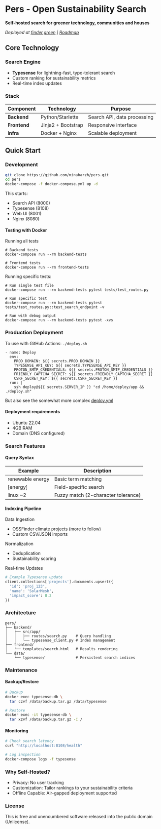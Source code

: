 # Pers - Open Sustainability Search 

**Self-hosted search for greener technology, communities and houses**  

*Deployed at [finder.green](https://finder.green) | [Roadmap](https://github.com/ninabarzh/pers/wiki)*  

## Core Technology  

### Search Engine  
- **Typesense** for lightning-fast, typo-tolerant search  
- Custom ranking for sustainability metrics  
- Real-time index updates  

### Stack  
| Component       | Technology          | Purpose                          |  
|-----------------|---------------------|----------------------------------|  
| **Backend**     | Python/Starlette    | Search API, data processing      |  
| **Frontend**    | Jinja2 + Bootstrap  | Responsive interface             |  
| **Infra**       | Docker + Nginx      | Scalable deployment              |  

## Quick Start  

### Development  
```bash  
git clone https://github.com/ninabarzh/pers.git  
cd pers  
docker-compose -f docker-compose.yml up -d  
```

This starts:  

- Search API (8000)  
- Typesense (8108)  
- Web UI (8001) 
- Nginx (8080)

#### Testing with Docker

Running all tests

```commandline
# Backend tests
docker-compose run --rm backend-tests

# Frontend tests 
docker-compose run --rm frontend-tests
```

Running specific tests:

```commandline
# Run single test file
docker-compose run --rm backend-tests pytest tests/test_routes.py

# Run specific test
docker-compose run --rm backend-tests pytest tests/test_routes.py::test_search_endpoint -v

# Run with debug output
docker-compose run --rm backend-tests pytest -xvs
```

### Production Deployment

To use with GitHub Actions: `./deploy.sh`

```commandline
- name: Deploy
  env:
    PROD_DOMAIN: ${{ secrets.PROD_DOMAIN }}
    TYPESENSE_API_KEY: ${{ secrets.TYPESENSE_API_KEY }}
    PROTON_SMTP_CREDENTIALS: ${{ secrets.PROTON_SMTP_CREDENTIALS }}
    FRIENDLY_CAPTCHA_SECRET: ${{ secrets.FRIENDLY_CAPTCHA_SECRET }}
    CSRF_SECRET_KEY: ${{ secrets.CSRF_SECRET_KEY }}
  run: |
    ssh deploy@${{ secrets.SERVER_IP }} "cd /home/deploy/app && ./deploy.sh"
```
But also see the somewhat more complex [deploy.yml](https://github.com/ninabarzh/pers/blob/main/.github/workflows/deploy.yml)

#### Deployment requirements  

- Ubuntu 22.04  
- 4GB RAM  
- Domain (DNS configured)  

### Search Features

#### Query Syntax

| Example	          | Description                         |
|-------------------|-------------------------------------|
| renewable energy  | Basic term matching                 |
| [energy]	         | Field-specific search               |
| linux ~2	         | Fuzzy match (2-character tolerance) |

#### Indexing Pipeline

Data Ingestion

* OSSFinder climate projects (more to follow)
* Custom CSV/JSON imports

Normalization

* Deduplication
* Sustainability scoring

Real-time Updates

```python
# Example Typesense update  
client.collections['projects'].documents.upsert({  
  'id': 'proj_123',  
  'name': 'SolarMesh',  
  'impact_score': 8.2  
}) 
```

### Architecture

```commandline
pers/  
├── backend/  
│   ├── src/app/  
│   │   ├── routes/search.py    # Query handling  
│   │   └── typesense_client.py # Index management  
├── frontend/  
│   └── templates/search.html   # Results rendering  
└── data/  
    └── typesense/              # Persistent search indices  
```

### Maintenance

#### Backup/Restore

```bash
# Backup  
docker exec typesense-db \  
  tar czvf /data/backup.tar.gz /data/typesense  

# Restore  
docker exec -it typesense-db \  
  tar xzvf /data/backup.tar.gz -C / 
```

#### Monitoring

```bash
# Check search latency  
curl "http://localhost:8108/health"  

# Log inspection  
docker-compose logs -f typesense  
```

### Why Self-Hosted?

* Privacy: No user tracking
* Customization: Tailor rankings to your sustainability criteria
* Offline Capable: Air-gapped deployment supported

### License 

This is free and unencumbered software released into the public domain (Unlicense).


